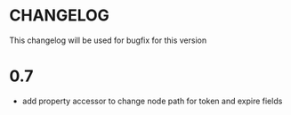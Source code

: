 CHANGELOG
=========

This changelog will be used for bugfix for this version

# 0.7

* add property accessor to change node path for token and expire fields
